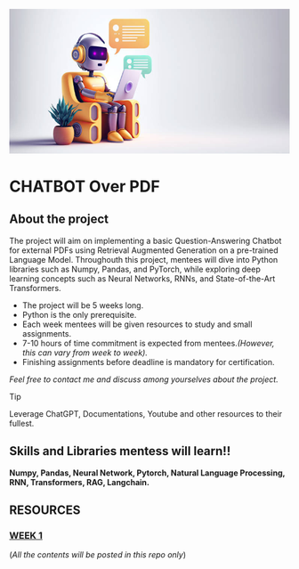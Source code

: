 ![banner](/misc/banner_1.jpeg)

# CHATBOT Over PDF 

## About the project

The project will aim on implementing a basic Question-Answering Chatbot for external PDFs using Retrieval Augmented Generation on a pre-trained Language Model. Throughouth this project, mentees will dive into Python libraries such as Numpy, Pandas, and PyTorch, while exploring deep learning concepts such as Neural Networks, RNNs, and State-of-the-Art Transformers. 


- The project will be 5 weeks long. 
- Python is the only prerequisite.
- Each week mentees will be given resources to study and small assignments.
- 7-10 hours of time commitment is expected from mentees._(However, this can vary from week to week)._
- Finishing assignments before deadline is mandatory for certification.


_Feel free to contact me and discuss among yourselves about the project._


> [!TIP]
> Leverage ChatGPT, Documentations, Youtube and other resources to their fullest. 


## Skills and Libraries mentess will learn!!

**Numpy, Pandas, Neural Network, Pytorch, Natural Language Processing, RNN, Transformers, RAG, Langchain.**

## RESOURCES

### [WEEK 1](./WEEK%201/)

(_All the contents will be posted in this repo only_)


